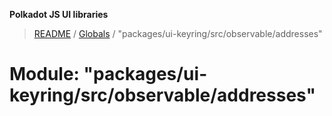 **Polkadot JS UI libraries**

> [README](../README.md) / [Globals](../globals.md) / "packages/ui-keyring/src/observable/addresses"

# Module: "packages/ui-keyring/src/observable/addresses"
